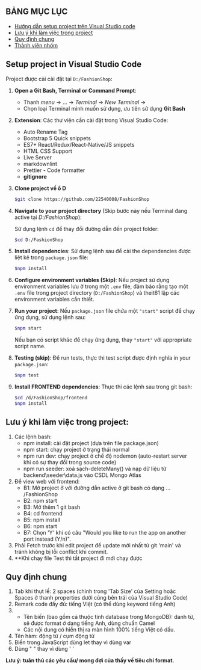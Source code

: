 ## BẢNG MỤC LỤC

* [Hướng dẫn setup project trên Visual Studio code](#SetupProjectinVisualStudioCode)
* [Lưu ý khi làm việc trong project](#projectnotice)
* [Quy định chung](#quydinhchung)
* [Thành viên nhóm](#thanhvien)
<!-- * [ ](#giangvien) -->
<!-- * [ Đồ án môn học](#doan) -->

## Setup project in Visual Studio Code

<a name="SetupProjectinVisualStudioCode"></a>
Project được cài cài đặt tại `D:/FashionShop`:

1. **Open a Git Bash, Terminal or Command Prompt**:
   * Thanh _menu_ &rarr; ... &rarr; _Terminal_ -> _New Terminal_ &rarr;
   * Chọn loại Terminal mình muốn sử dụng, ưu tiên sử dụng **Git Bash**

2. **Extension**:
   Các thư viện cần cài đặt trong Visual Studio Code:
   * Auto Rename Tag
   * Bootstrap 5 Quick snippets
   * ES7+ React/Redux/React-Native/JS snippets
   * HTML CSS Support
   * Live Server
   * markdownlint
   * Prettier - Code formatter
   * **gitignore**

3. **Clone project về ổ D**
   ```bash
   $git clone https://github.com/22540008/FashionShop
   ```

4. **Navigate to your project directory** (Skip bước này nếu Terminal đang active tại _D:/FashionShop_):

   Sử dụng lệnh `cd` để thay đổi đường dẫn đến project folder:

   ```bash
   $cd D:/FashionShop
   ```

5. **Install dependencies**:
   Sử dụng lệnh sau để cài the dependencies được liệt kê trong `package.json` file:

   ```bash
   $npm install
   ```

6. **Configure environment variables (Skip)**:
   Nếu project sử dụng environment variables lưu ở trong một `.env` file, đảm bảo rằng tạo một `.env` file trong project directory (`D:/FashionShop`)  và theit61 lập các environment variables cần thiết.

7. **Run your project**:
   Nếu `package.json` file chứa một `"start"` script để chạy ứng dụng, sử dụng lệnh sau:

   ```bash
   $npm start
   ```

   Nếu bạn có script khác để chạy ứng dụng, thay `"start"` với appropriate script name.

8. **Testing (skip)**:
   Để run tests, thực thi test script được định nghĩa in your `package.json`:

   ```bash
   $npm test
   ```

9. **Install FRONTEND dependencies**:
   Thực thi các lệnh sau trong git bash:

   ```bash
   $cd /d/FashionShop/frontend
   $npm install
   ```



## Lưu ý khi làm việc trong project:

<a name="projectnotice"></a>

1. Các lệnh bash:
   * npm install: cài đặt project (dựa trên file package.json)
   * npm start: chạy project ở trạng thái normal
   * npm run dev: chạy project ở chế độ nodemon (auto-restart server khi có sự thay đổi trong source code)
   * npm run seeder: xoá sạch-deleteMany() và nạp dữ liệu từ backend\seeder\data.js vào CSDL Mongo Atlas
2. Để view web với frontend:
   * B1: Mở project ở với đường dẫn active ở git bash có dạng ... /FashionShop
   * B2: npm start
   * B3: Mở thêm 1 git bash
   * B4: cd frontend
   * B5: npm install
   * B6: npm start
   * B7: Chọn 'Y' khi có câu "Would you like to run the app on another port instead (Y/n)".
3. Phải Fetch trước khi edit project để update mới nhất từ git 'main' và tránh không bị lỗi conflict khi commit.
4. **Khi chạy file Test thì tắt project đi mới chạy được 

## Quy định chung

<a name="quydinhchung"></a>

1. Tab khi thụt lề: 2 spaces (chỉnh trong 'Tab Size' của Setting hoặc Spaces ở thanh properties dưới cùng bên trái của Visual Studio Code)
2. Remark code đầy đủ: tiếng Việt (có thể dùng keyword tiếng Anh)
3. * Tên biến (bao gồm cả thuộc tính database trong MongoDB): danh từ, sẽ được format ở dạng tiếng Anh, dùng chuẩn Camel
   * Các nội dung có hiển thị ra màn hình 100% tiếng Việt có dấu.
4. Tên hàm: động từ / cụm động từ
5. Biến trong JavaScript dùng let thay vì dùng var
6. Dùng " " thay vì dùng ' '

**Lưu ý: tuân thủ các yêu cầu/ mong đợi của thầy về tiêu chí format.**

